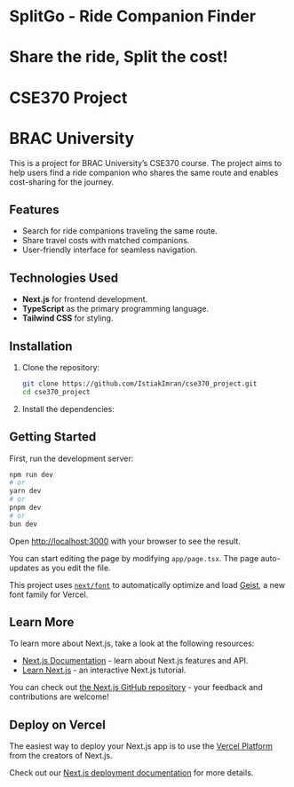 # SplitGo - Ride Companion Finder
# Share the ride, Split the cost!
# CSE370 Project
# BRAC University


This is a project for BRAC University’s CSE370 course. The project aims to help users find a ride companion who shares the same route and enables cost-sharing for the journey.

## Features
- Search for ride companions traveling the same route.
- Share travel costs with matched companions.
- User-friendly interface for seamless navigation.

## Technologies Used
- **Next.js** for frontend development.
- **TypeScript** as the primary programming language.
- **Tailwind CSS** for styling.

## Installation

1. Clone the repository:
   ```bash
   git clone https://github.com/IstiakImran/cse370_project.git
   cd cse370_project

2. Install the dependencies:


## Getting Started

First, run the development server:

```bash
npm run dev
# or
yarn dev
# or
pnpm dev
# or
bun dev
```

Open [http://localhost:3000](http://localhost:3000) with your browser to see the result.

You can start editing the page by modifying `app/page.tsx`. The page auto-updates as you edit the file.

This project uses [`next/font`](https://nextjs.org/docs/app/building-your-application/optimizing/fonts) to automatically optimize and load [Geist](https://vercel.com/font), a new font family for Vercel.

## Learn More

To learn more about Next.js, take a look at the following resources:

- [Next.js Documentation](https://nextjs.org/docs) - learn about Next.js features and API.
- [Learn Next.js](https://nextjs.org/learn) - an interactive Next.js tutorial.

You can check out [the Next.js GitHub repository](https://github.com/vercel/next.js) - your feedback and contributions are welcome!

## Deploy on Vercel

The easiest way to deploy your Next.js app is to use the [Vercel Platform](https://vercel.com/new?utm_medium=default-template&filter=next.js&utm_source=create-next-app&utm_campaign=create-next-app-readme) from the creators of Next.js.

Check out our [Next.js deployment documentation](https://nextjs.org/docs/app/building-your-application/deploying) for more details.